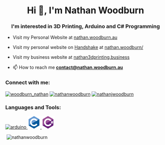 <h1 align="center">Hi 👋, I'm Nathan Woodburn</h1>
<h3 align="center">I'm interested in 3D Printing, Arduino and C# Programming</h3>

- Visit my Personal Website at [nathan.woodburn.au](https://nathan.woodburn.au)

- Visit my personal website on [Handshake](https://handshake.org/) at [nathan.woodburn/](https://nathan.woodburn/)

- Visit my business website at [nathan3dprinting.business](https://nathan3dprinting.business)

- 📫 How to reach me **contact@nathan.woodburn.au**

<h3 align="left">Connect with me:</h3>
<p align="left">
<a href="https://twitter.com/woodburn_nathan" target="blank"><img align="center" src="https://raw.githubusercontent.com/rahuldkjain/github-profile-readme-generator/master/src/images/icons/Social/twitter.svg" alt="woodburn_nathan" height="30" width="40" /></a>
<a href="https://linkedin.com/in/nathanwoodburn" target="blank"><img align="center" src="https://raw.githubusercontent.com/rahuldkjain/github-profile-readme-generator/master/src/images/icons/Social/linked-in-alt.svg" alt="nathanwoodburn" height="30" width="40" /></a>
<a href="https://fb.com/nathanjwoodburn" target="blank"><img align="center" src="https://raw.githubusercontent.com/rahuldkjain/github-profile-readme-generator/master/src/images/icons/Social/facebook.svg" alt="nathanjwoodburn" height="30" width="40" /></a>
</p>

<h3 align="left">Languages and Tools:</h3>
<p align="left"> <a href="https://www.arduino.cc/" target="_blank" rel="noreferrer"> <img src="https://cdn.worldvectorlogo.com/logos/arduino-1.svg" alt="arduino" width="40" height="40"/> </a> <a href="https://www.cprogramming.com/" target="_blank" rel="noreferrer"> <img src="https://raw.githubusercontent.com/devicons/devicon/master/icons/c/c-original.svg" alt="c" width="40" height="40"/> </a> <a href="https://www.w3schools.com/cs/" target="_blank" rel="noreferrer"> <img src="https://raw.githubusercontent.com/devicons/devicon/master/icons/csharp/csharp-original.svg" alt="csharp" width="40" height="40"/> </a> </p>

<p>&nbsp;<img align="center" src="https://github-readme-stats.vercel.app/api?username=nathanwoodburn&show_icons=true&theme=dark&locale=en" alt="nathanwoodburn" /></p>




<!-- - 👋 Hi, I’m @Nathanwoodburn
- 👀 I’m interested in 3D Printing, Arduino and C# Programming
- 💻 Visit my personal website at [nathan.woodburn.id.au](https://nathan.woodburn.id.au)
- 💻 Visit my personal website on [HNS](https://learn.namebase.io/about-handshake/about-handshake) at [www.nathanwoodburn](http://www.nathanwoodburn)
- 💻 Visit my business website at [nathan3dprinting.business](https://nathan3dprinting.business)
- 📫 Email me at [contact@nathan.woodburn.id.au](mailto:contact@nathan.woodburn.id.au)

<!---
Nathanwoodburn/Nathanwoodburn is a ✨ special ✨ repository because its `README.md` (this file) appears on your GitHub profile.
You can click the Preview link to take a look at your changes.
--->
